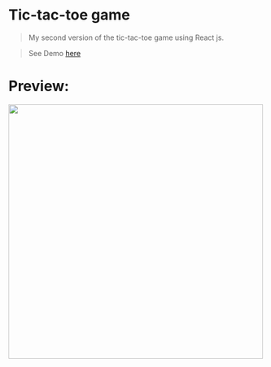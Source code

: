 # Tic-tac-toe game
> My second version of the tic-tac-toe game using React js.

> See Demo [here](https://633b5779530106463c4cb8cb--ticcc-taacc.netlify.app/)
# Preview:
<img src="https://user-images.githubusercontent.com/85039185/193680155-debb0734-de4a-4e06-8408-a23fd405ef1b.png" width="500" />
